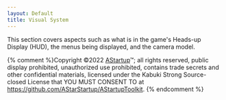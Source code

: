 ```yaml
---
layout: Default
title: Visual System
---
```


This section covers aspects such as what is in the game's Heads-up Display (HUD), the menus being displayed, and the camera model.

{% comment %}Copyright ©2022 [AStartup](https://astartup.net)™; all rights reserved, public display prohibited, unauthorized use prohibited, contains trade secrets and other confidential materials, licensed under the Kabuki Strong Source-closed License that YOU MUST CONSENT TO at <https://github.com/AStarStartup/AStartupToolkit>. {% endcomment %}
